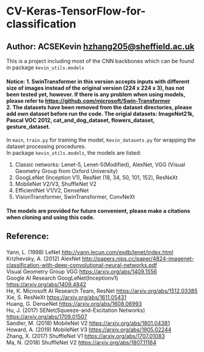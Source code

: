 # CV-Keras-TensorFlow-for-classification
## Author: ACSEKevin <hzhang205@sheffield.ac.uk>
This is a project including most of the CNN backbones which can be found in package `kevin_utils.models`<p>
#### Notice: 1. SwinTransformer in this version accepts inputs with different size of images instead of the original version (224 x 224 x 3),  has not been tested yet, however. If there is any problem when using models, please refer to <https://github.com/microsoft/Swin-Transformer><br> 2. The datasets have been removed from the dataset directories, please add own dataset before run the code. The origial datasets: ImageNet21k, Pascal VOC 2012, cat_and_dog_dataset, flowers_dataset, gesture_dataset.<p>

In `main`, `train.py` for training the model, `Kevin_datasets.py` for wrapping the dataset processing procedures.<br>
In package `kevin_utils.models`, the models are listed:
1. Classic networks: Lenet-5, Lenet-5(Modified), AlexNet, VGG (Visual Geometry Group from Oxford University)
2. GoogLeNet (Inception V1), ResNet (18, 34, 50, 101, 152), ResNeXt
3. MobileNet V2/V3, ShuffleNet V2
4. EfficientNet V1/V2, DenseNet
5. VisionTransformer, SwinTransformer, ConvNeXt<p>

#### The models are provided for future convenient, please make a citations when cloning and using this code.
## Reference:<p>
Yann, L. (1998) LeNet <http://yann.lecun.com/exdb/lenet/index.html><br>
Krizhevsky, A. (2012) AlexNet <http://papers.nips.cc/paper/4824-imagenet-classification-with-deep-convolutional-neural-networks.pdf><br>
Visual Geometry Group VGG <https://arxiv.org/abs/1409.1556><br>
Google AI Research GoogLeNet(Inceptionv1) <https://arxiv.org/abs/1409.4842><br>
He, K. Microsoft AI Research Team, ResNet <https://arxiv.org/abs/1512.03385><br>
Xie, S. ResNeXt <https://arxiv.org/abs/1611.05431><br>
Huang, G. DenseNet <https://arxiv.org/abs/1608.06993><br>
Hu, J. (2017) SENet(Squeeze-and-Excitation Networks) <https://arxiv.org/abs/1709.01507><br>
Sandler, M. (2018) MobileNet V2 <https://arxiv.org/abs/1801.04381><br>
Howard, A. (2019) MobileNet V3 <https://arxiv.org/abs/1905.02244><br>
Zhang, X. (2017) ShuffleNet V1 <https://arxiv.org/abs/1707.01083><br>
Ma, N. (2018) ShuffleNet V2 <https://arxiv.org/abs/1807.11164><br>
